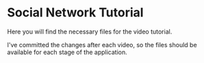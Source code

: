 # Social Network Tutorial

Here you will find the necessary files for the video tutorial.

I've committed the changes after each video, so the files should be available for each stage of the application.
